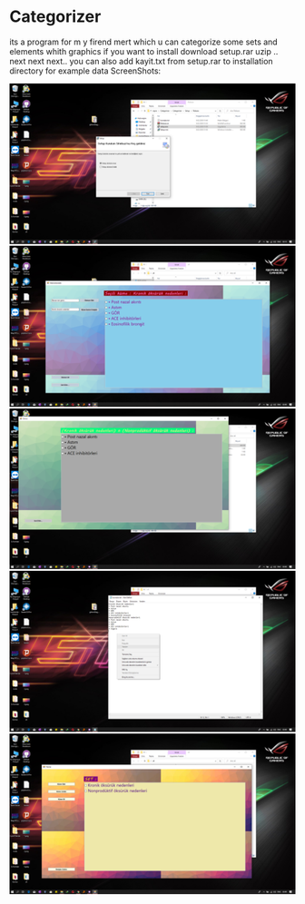 # Categorizer
its a program for m y firend mert which u can categorize some sets and elements whith graphics
if you want to install 
download setup.rar uzip .. next next next.. 
you can also add kayit.txt from setup.rar to installation directory for example data
ScreenShots:

![](fotos/5.png)
![](fotos/2.png)
![](fotos/3.png)
![](fotos/4.png)
![](fotos/1.png)

